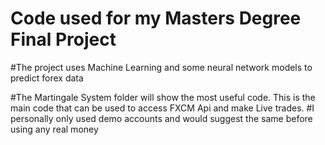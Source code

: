 # Code used for my Masters Degree Final Project

#The project uses Machine Learning and some neural network models to predict forex data

#The Martingale System folder will show the most useful code. This is the main code that can be used to access FXCM Api and make Live trades. 
#I personally only used demo accounts and would suggest the same before using any real money 
